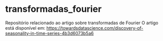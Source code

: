 # transformadas_fourier
Repositório relacionado ao artigo sobre transformadas de Fourier
O artigo está disponível em: https://towardsdatascience.com/discovery-of-seasonality-in-time-series-4b3d6073b5a6
